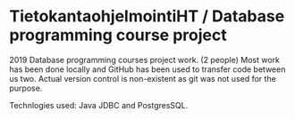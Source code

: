 # TietokantaohjelmointiHT / Database programming course project

2019 Database programming courses project work. (2 people) Most work has been done locally and GitHub has been used to transfer code between us two. Actual version control is non-existent as git was not used for the purpose.

Technlogies used: Java JDBC and PostgresSQL.
